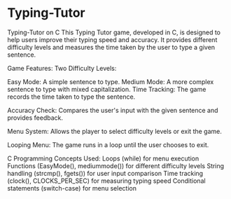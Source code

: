 # Typing-Tutor
Typing-Tutor on C
This Typing Tutor game, developed in C, is designed to help users improve their typing speed and accuracy. It provides different difficulty levels and measures the time taken by the user to type a given sentence.

Game Features:
Two Difficulty Levels:

Easy Mode: A simple sentence to type.
Medium Mode: A more complex sentence to type with mixed capitalization.
Time Tracking: The game records the time taken to type the sentence.

Accuracy Check: Compares the user's input with the given sentence and provides feedback.

Menu System: Allows the player to select difficulty levels or exit the game.

Looping Menu: The game runs in a loop until the user chooses to exit.

C Programming Concepts Used:
Loops (while) for menu execution
Functions (EasyMode(), mediummode()) for different difficulty levels
String handling (strcmp(), fgets()) for user input comparison
Time tracking (clock(), CLOCKS_PER_SEC) for measuring typing speed
Conditional statements (switch-case) for menu selection

